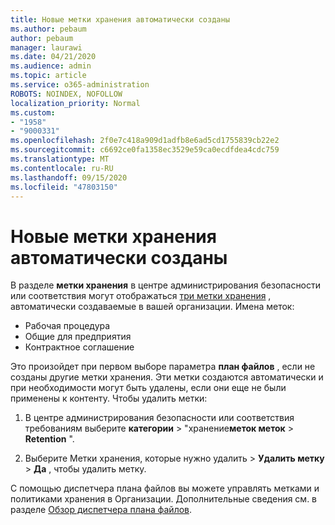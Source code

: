 ```yaml
---
title: Новые метки хранения автоматически созданы
ms.author: pebaum
author: pebaum
manager: laurawi
ms.date: 04/21/2020
ms.audience: admin
ms.topic: article
ms.service: o365-administration
ROBOTS: NOINDEX, NOFOLLOW
localization_priority: Normal
ms.custom:
- "1958"
- "9000331"
ms.openlocfilehash: 2f0e7c418a909d1adfb8e6ad5cd1755839cb22e2
ms.sourcegitcommit: c6692ce0fa1358ec3529e59ca0ecdfdea4cdc759
ms.translationtype: MT
ms.contentlocale: ru-RU
ms.lasthandoff: 09/15/2020
ms.locfileid: "47803150"
---
```

# <a name="new-retention-labels-created-automatically"></a>Новые метки хранения автоматически созданы

В разделе **метки хранения** в центре администрирования безопасности или соответствия могут отображаться [три метки хранения](https://docs.microsoft.com/microsoft-365/compliance/file-plan-manager) , автоматически создаваемые в вашей организации. Имена меток:

- Рабочая процедура
- Общие для предприятия
- Контрактное соглашение

Это произойдет при первом выборе параметра **план файлов** , если не созданы другие метки хранения. Эти метки создаются автоматически и при необходимости могут быть удалены, если они еще не были применены к контенту. Чтобы удалить метки:

1. В центре администрирования безопасности или соответствия требованиям выберите **категории**  >  "хранение**меток меток**  >  **Retention** ".

1. Выберите Метки хранения, которые нужно удалить > **Удалить метку**  >  **Да** , чтобы удалить метку.

С помощью диспетчера плана файлов вы можете управлять метками и политиками хранения в Организации. Дополнительные сведения см. в разделе [Обзор диспетчера плана файлов](https://docs.microsoft.com/microsoft-365/compliance/file-plan-manager).